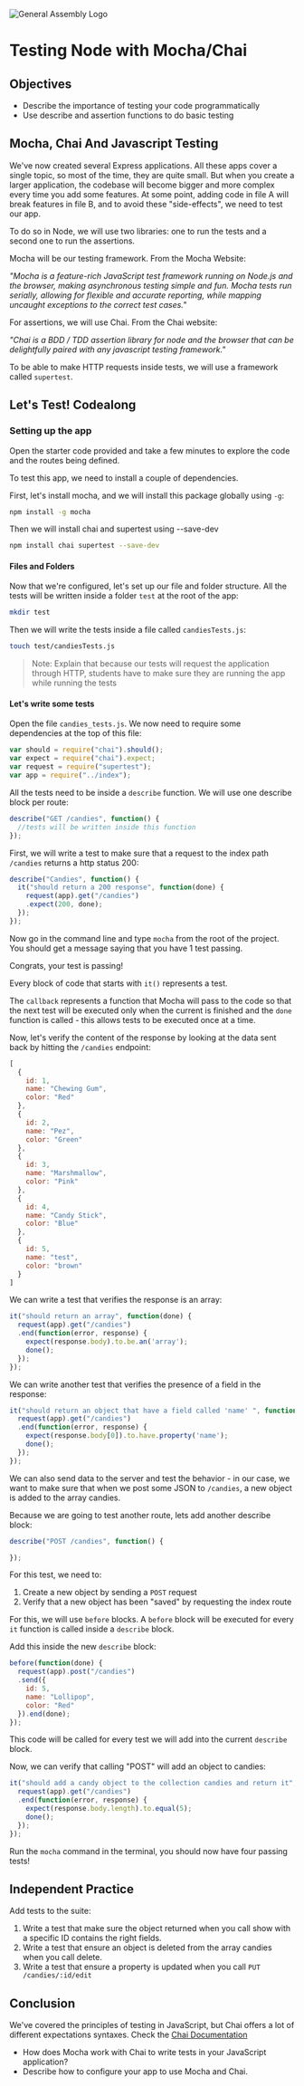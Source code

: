 ![General Assembly Logo](http://i.imgur.com/ke8USTq.png)

# Testing Node with Mocha/Chai

## Objectives

* Describe the importance of testing your code programmatically
* Use describe and assertion functions to do basic testing

## Mocha, Chai And Javascript Testing

We've now created several Express applications. All these apps cover a single topic, so most of the time, they are quite small. But when you create a larger application, the codebase will become bigger and more complex every time you add some features. At some point, adding code in file A will break features in file B, and to avoid these "side-effects", we need to test our app.

To do so in Node, we will use two libraries: one to run the tests and a second one to run the assertions.

Mocha will be our testing framework. From the Mocha Website:

_"Mocha is a feature-rich JavaScript test framework running on Node.js and the browser, making asynchronous testing simple and fun. Mocha tests run serially, allowing for flexible and accurate reporting, while mapping uncaught exceptions to the correct test cases."_


For assertions, we will use Chai. From the Chai website:

_"Chai is a BDD / TDD assertion library for node and the browser that can be delightfully paired with any javascript testing framework."_


To be able to make HTTP requests inside tests, we will use a framework called `supertest`.

## Let's Test! Codealong

### Setting up the app

Open the starter code provided and take a few minutes to explore the code and the routes being defined.

To test this app, we need to install a couple of dependencies.

First, let's install mocha, and we will install this package globally using `-g`:

```bash
npm install -g mocha
```

Then we will install chai and supertest using --save-dev

```bash
npm install chai supertest --save-dev
```

#### Files and Folders

Now that we're configured, let's set up our file and folder structure. All the tests will be written inside a folder `test` at the root of the app:

```bash
mkdir test
```

Then we will write the tests inside a file called `candiesTests.js`:

```bash
touch test/candiesTests.js
```

> Note: Explain that because our tests will request the application through HTTP, students have to make sure they are running the app while running the tests

#### Let's write some tests

Open the file `candies_tests.js`. We now need to require some dependencies at the top of this file:

```js
var should = require("chai").should();
var expect = require("chai").expect;
var request = require("supertest");
var app = require("../index");
```

All the tests need to be inside a `describe` function.  We will use one describe block per route:

```js
describe("GET /candies", function() {
  //tests will be written inside this function
});
```

First, we will write a test to make sure that a request to the index path `/candies` returns a http status 200:

```js
describe("Candies", function() {
  it("should return a 200 response", function(done) {
    request(app).get("/candies")
    .expect(200, done);
  });
});
```

Now go in the command line and type `mocha` from the root of the project. You should get a message saying that you have 1 test passing.

Congrats, your test is passing!

Every block of code that starts with `it()` represents a test.

The `callback` represents a function that Mocha will pass to the code so that the next test will be executed only when the current is finished and the `done` function is called - this allows tests to be executed once at a time.

Now, let's verify the content of the response by looking at the data sent back by hitting the `/candies` endpoint:

```js
[
  {
    id: 1,
    name: "Chewing Gum",
    color: "Red"
  },
  {
    id: 2,
    name: "Pez",
    color: "Green"
  },
  {
    id: 3,
    name: "Marshmallow",
    color: "Pink"
  },
  {
    id: 4,
    name: "Candy Stick",
    color: "Blue"
  },
  {
    id: 5,
    name: "test",
    color: "brown"
  }
]

```

We can write a test that verifies the response is an array:

```js
it("should return an array", function(done) {
  request(app).get("/candies")
  .end(function(error, response) {
    expect(response.body).to.be.an('array');
    done();
  });
});
```

We can write another test that verifies the presence of a field in the response:

```js
it("should return an object that have a field called 'name' ", function(done) {
  request(app).get("/candies")
  .end(function(error, response) {
    expect(response.body[0]).to.have.property('name');
    done();
  });
});
```


We can also send data to the server and test the behavior - in our case, we want to make sure that when we post some JSON to `/candies`, a new object is added to the array candies.

Because we are going to test another route, lets add another describe block:

```js
describe("POST /candies", function() {

});
```

For this test, we need to:

1. Create a new object by sending a `POST` request
2. Verify that a new object has been "saved" by requesting the index route

For this, we will use `before` blocks. A `before` block will be executed for every `it` function is called inside a `describe` block.

Add this inside the new `describe` block:

```js
before(function(done) {
  request(app).post("/candies")
  .send({
    id: 5,
    name: "Lollipop",
    color: "Red"
  }).end(done);
});
```

This code will be called for every test we will add into the current `describe` block.

Now, we can verify that calling "POST" will add an object to candies:

```js
it("should add a candy object to the collection candies and return it", function(done) {
  request(app).get("/candies")
  .end(function(error, response) {
    expect(response.body.length).to.equal(5);
    done();
  });
});
```

Run the `mocha` command in the terminal, you should now have four passing tests!


## Independent Practice

Add tests to the suite:

1. Write a test that make sure the object returned when you call show with a specific ID contains the right fields.
2. Write a test that ensure an object is deleted from the array candies when you call delete.
3. Write a test that ensure a property is updated when you call `PUT /candies/:id/edit`


## Conclusion

We've covered the principles of testing in JavaScript, but Chai offers a lot of different expectations syntaxes. Check the [Chai Documentation](http://chaijs.com/api/)

- How does Mocha work with Chai to write tests in your JavaScript application?
- Describe how to configure your app to use Mocha and Chai.
